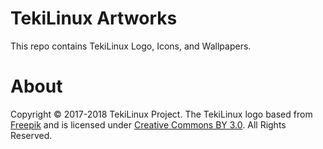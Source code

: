 # TekiLinux Artworks
This repo contains TekiLinux Logo, Icons, and Wallpapers.

# About
Copyright © 2017-2018 TekiLinux Project.
The TekiLinux logo based from [Freepik](http://www.freepik.com) and is licensed under [Creative Commons BY 3.0](http://creativecommons.org/licenses/by/3.0/). All Rights Reserved.
